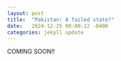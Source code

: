 ```yaml
---
layout: post
title:  "Pakistan: A failed state?"
date:   2024-12-25 00:00:22 -0400
categories: jekyll update
---
```


COMING SOON!!